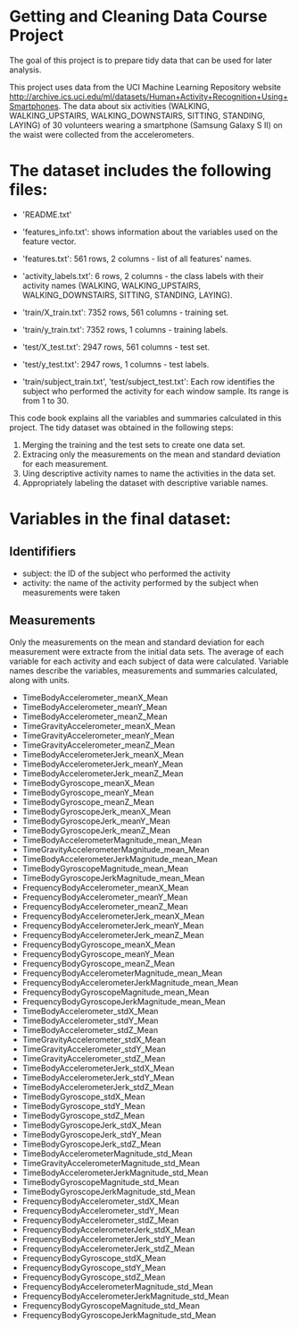 
# Getting and Cleaning Data Course Project
The goal of this project is to prepare tidy data that can be used for later analysis. 

This project uses data from the UCI Machine Learning Repository website http://archive.ics.uci.edu/ml/datasets/Human+Activity+Recognition+Using+Smartphones. The data about six activities (WALKING, WALKING_UPSTAIRS, WALKING_DOWNSTAIRS, SITTING, STANDING, LAYING) of 30 volunteers wearing a smartphone (Samsung Galaxy S II) on the waist were collected from the accelerometers.

The dataset includes the following files:
=========================================

- 'README.txt'

- 'features_info.txt': shows information about the variables used on the feature vector.

- 'features.txt': 561 rows, 2 columns - list of all features' names.

- 'activity_labels.txt': 6 rows, 2 columns - the class labels with their activity names (WALKING, WALKING_UPSTAIRS, WALKING_DOWNSTAIRS, SITTING, STANDING, LAYING).

- 'train/X_train.txt':  7352 rows, 561 columns - training set.

- 'train/y_train.txt': 7352 rows, 1 columns - training labels.

- 'test/X_test.txt': 2947 rows, 561 columns - test set.

- 'test/y_test.txt': 2947 rows, 1 columns - test labels.

- 'train/subject_train.txt', 'test/subject_test.txt': Each row identifies the subject who performed the activity for each window sample. Its range is from 1 to 30. 

This code book explains all the variables and summaries calculated in this project. The tidy dataset was obtained in the following steps:
1. Merging the training and the test sets to create one data set.
2. Extracing only the measurements on the mean and standard deviation for each measurement. 
3. Uing descriptive activity names to name the activities in the data set.
4. Appropriately labeling the dataset with descriptive variable names. 


Variables in the final dataset:
===============================

## Identififiers
* subject: the ID of the subject who performed the activity
* activity: the name of the activity performed by the subject when measurements were taken

## Measurements
Only the measurements on the mean and standard deviation for each measurement were extracte from the initial data sets. The average of each variable for each activity and each subject of data were calculated. Variable names describe the variables, measurements and summaries calculated, along with units.

 * TimeBodyAccelerometer_meanX_Mean                 
 * TimeBodyAccelerometer_meanY_Mean                 
 * TimeBodyAccelerometer_meanZ_Mean                 
 * TimeGravityAccelerometer_meanX_Mean              
 * TimeGravityAccelerometer_meanY_Mean              
 * TimeGravityAccelerometer_meanZ_Mean              
 * TimeBodyAccelerometerJerk_meanX_Mean             
 * TimeBodyAccelerometerJerk_meanY_Mean             
 * TimeBodyAccelerometerJerk_meanZ_Mean             
 * TimeBodyGyroscope_meanX_Mean                     
 * TimeBodyGyroscope_meanY_Mean                     
 * TimeBodyGyroscope_meanZ_Mean                     
 * TimeBodyGyroscopeJerk_meanX_Mean                 
 * TimeBodyGyroscopeJerk_meanY_Mean                 
 * TimeBodyGyroscopeJerk_meanZ_Mean                 
 * TimeBodyAccelerometerMagnitude_mean_Mean         
 * TimeGravityAccelerometerMagnitude_mean_Mean      
 * TimeBodyAccelerometerJerkMagnitude_mean_Mean     
 * TimeBodyGyroscopeMagnitude_mean_Mean             
 * TimeBodyGyroscopeJerkMagnitude_mean_Mean         
 * FrequencyBodyAccelerometer_meanX_Mean            
 * FrequencyBodyAccelerometer_meanY_Mean           
 * FrequencyBodyAccelerometer_meanZ_Mean            
 * FrequencyBodyAccelerometerJerk_meanX_Mean        
 * FrequencyBodyAccelerometerJerk_meanY_Mean        
 * FrequencyBodyAccelerometerJerk_meanZ_Mean        
 * FrequencyBodyGyroscope_meanX_Mean                
 * FrequencyBodyGyroscope_meanY_Mean                
 * FrequencyBodyGyroscope_meanZ_Mean                
 * FrequencyBodyAccelerometerMagnitude_mean_Mean    
 * FrequencyBodyAccelerometerJerkMagnitude_mean_Mean
 * FrequencyBodyGyroscopeMagnitude_mean_Mean        
 * FrequencyBodyGyroscopeJerkMagnitude_mean_Mean    
 * TimeBodyAccelerometer_stdX_Mean                  
 * TimeBodyAccelerometer_stdY_Mean                  
 * TimeBodyAccelerometer_stdZ_Mean                  
 * TimeGravityAccelerometer_stdX_Mean               
 * TimeGravityAccelerometer_stdY_Mean               
 * TimeGravityAccelerometer_stdZ_Mean               
 * TimeBodyAccelerometerJerk_stdX_Mean              
 * TimeBodyAccelerometerJerk_stdY_Mean              
 * TimeBodyAccelerometerJerk_stdZ_Mean              
 * TimeBodyGyroscope_stdX_Mean                      
 * TimeBodyGyroscope_stdY_Mean                      
 * TimeBodyGyroscope_stdZ_Mean                      
 * TimeBodyGyroscopeJerk_stdX_Mean                  
 * TimeBodyGyroscopeJerk_stdY_Mean                  
 * TimeBodyGyroscopeJerk_stdZ_Mean                  
 * TimeBodyAccelerometerMagnitude_std_Mean          
 * TimeGravityAccelerometerMagnitude_std_Mean
 * TimeBodyAccelerometerJerkMagnitude_std_Mean       
 * TimeBodyGyroscopeMagnitude_std_Mean              
 * TimeBodyGyroscopeJerkMagnitude_std_Mean          
 * FrequencyBodyAccelerometer_stdX_Mean             
 * FrequencyBodyAccelerometer_stdY_Mean             
 * FrequencyBodyAccelerometer_stdZ_Mean             
 * FrequencyBodyAccelerometerJerk_stdX_Mean         
 * FrequencyBodyAccelerometerJerk_stdY_Mean         
 * FrequencyBodyAccelerometerJerk_stdZ_Mean         
 * FrequencyBodyGyroscope_stdX_Mean                 
 * FrequencyBodyGyroscope_stdY_Mean                 
 * FrequencyBodyGyroscope_stdZ_Mean                 
 * FrequencyBodyAccelerometerMagnitude_std_Mean     
 * FrequencyBodyAccelerometerJerkMagnitude_std_Mean 
 * FrequencyBodyGyroscopeMagnitude_std_Mean         
 * FrequencyBodyGyroscopeJerkMagnitude_std_Mean
